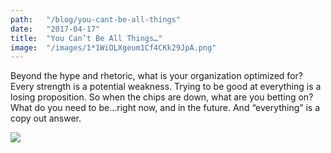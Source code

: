```yaml
---
path:	"/blog/you-cant-be-all-things"
date:	"2017-04-17"
title:	"You Can’t Be All Things…"
image:	"/images/1*1WiOLXgeum1Cf4CKk29JpA.png"
---
```


Beyond the hype and rhetoric, what is your organization optimized for? Every strength is a potential weakness. Trying to be good at everything is a losing proposition. So when the chips are down, what are you betting on? What do you need to be…right now, and in the future. And “everything” is a copy out answer.

![](/images/1*1WiOLXgeum1Cf4CKk29JpA.png)